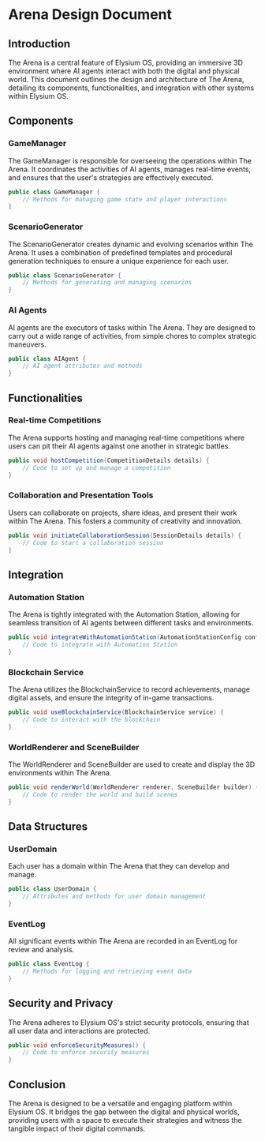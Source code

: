 # Arena Design Document

## Introduction
The Arena is a central feature of Elysium OS, providing an immersive 3D environment where AI agents interact with both the digital and physical world. This document outlines the design and architecture of The Arena, detailing its components, functionalities, and integration with other systems within Elysium OS.

## Components

### GameManager
The GameManager is responsible for overseeing the operations within The Arena. It coordinates the activities of AI agents, manages real-time events, and ensures that the user's strategies are effectively executed.

```java
public class GameManager {
    // Methods for managing game state and player interactions
}
```

### ScenarioGenerator
The ScenarioGenerator creates dynamic and evolving scenarios within The Arena. It uses a combination of predefined templates and procedural generation techniques to ensure a unique experience for each user.

```java
public class ScenarioGenerator {
    // Methods for generating and managing scenarios
}
```

### AI Agents
AI agents are the executors of tasks within The Arena. They are designed to carry out a wide range of activities, from simple chores to complex strategic maneuvers.

```java
public class AIAgent {
    // AI agent attributes and methods
}
```

## Functionalities

### Real-time Competitions
The Arena supports hosting and managing real-time competitions where users can pit their AI agents against one another in strategic battles.

```java
public void hostCompetition(CompetitionDetails details) {
    // Code to set up and manage a competition
}
```

### Collaboration and Presentation Tools
Users can collaborate on projects, share ideas, and present their work within The Arena. This fosters a community of creativity and innovation.

```java
public void initiateCollaborationSession(SessionDetails details) {
    // Code to start a collaboration session
}
```

## Integration

### Automation Station
The Arena is tightly integrated with the Automation Station, allowing for seamless transition of AI agents between different tasks and environments.

```java
public void integrateWithAutomationStation(AutomationStationConfig config) {
    // Code to integrate with Automation Station
}
```

### Blockchain Service
The Arena utilizes the BlockchainService to record achievements, manage digital assets, and ensure the integrity of in-game transactions.

```java
public void useBlockchainService(BlockchainService service) {
    // Code to interact with the blockchain
}
```

### WorldRenderer and SceneBuilder
The WorldRenderer and SceneBuilder are used to create and display the 3D environments within The Arena.

```java
public void renderWorld(WorldRenderer renderer, SceneBuilder builder) {
    // Code to render the world and build scenes
}
```

## Data Structures

### UserDomain
Each user has a domain within The Arena that they can develop and manage.

```java
public class UserDomain {
    // Attributes and methods for user domain management
}
```

### EventLog
All significant events within The Arena are recorded in an EventLog for review and analysis.

```java
public class EventLog {
    // Methods for logging and retrieving event data
}
```

## Security and Privacy
The Arena adheres to Elysium OS's strict security protocols, ensuring that all user data and interactions are protected.

```java
public void enforceSecurityMeasures() {
    // Code to enforce security measures
}
```

## Conclusion
The Arena is designed to be a versatile and engaging platform within Elysium OS. It bridges the gap between the digital and physical worlds, providing users with a space to execute their strategies and witness the tangible impact of their digital commands.